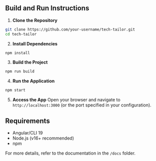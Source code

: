 ## Build and Run Instructions

1. **Clone the Repository**
  ```sh
  git clone https://github.com/your-username/tech-tailor.git
  cd tech-tailor
  ```

2. **Install Dependencies**
  ```sh
  npm install
  ```

3. **Build the Project**
  ```sh
  npm run build
  ```

4. **Run the Application**
  ```sh
  npm start
  ```

5. **Access the App**
  Open your browser and navigate to `http://localhost:3000` (or the port specified in your configuration).

## Requirements

- Angular/CLI 19
- Node.js (v16+ recommended)
- npm

For more details, refer to the documentation in the `/docs` folder.
